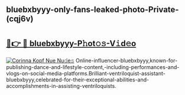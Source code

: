 ## bluebxbyyy-only-fans​-leaked-photo​-Private-(cqj6v)


# <h2><a href="https://mediaupload.pro?title=bluebxbyyy&ref=git">🔗👉 🔴 bluebxbyyy-P𝚑ot𝚘𝚜-V𝚒d𝚎o</a></h2>

[![Corinna Kopf Nue Nu𝚍e𝚜](https://i.imgur.com/0qMVB7G.gif)](https://mediaupload.pro?title=bluebxbyyy&ref=git)
Online-influencer-bluebxbyyy,known-for-publishing-dance-and-lifestyle-content,-including-performances-and-vlogs-on-social-media-platforms.Brilliant-ventriloquist-assistant-bluebxbyyy,celebrated-for-their-exceptional-abilities-and-accomplishments-in-assisting-ventriloquists.  